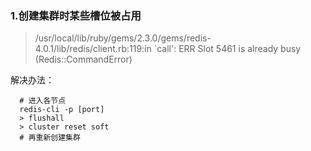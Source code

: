 ### 1.创建集群时某些槽位被占用
> /usr/local/lib/ruby/gems/2.3.0/gems/redis-4.0.1/lib/redis/client.rb:119:in `call': ERR Slot 5461 is already busy (Redis::CommandError)

解决办法：

      # 进入各节点
      redis-cli -p [port]
      > flushall
      > cluster reset soft
      # 再重新创建集群

